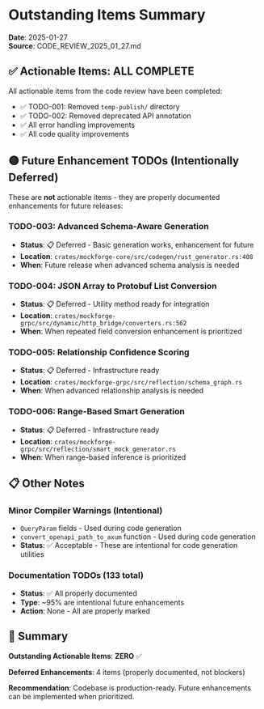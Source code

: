 # Outstanding Items Summary

**Date**: 2025-01-27  
**Source**: CODE_REVIEW_2025_01_27.md

## ✅ Actionable Items: **ALL COMPLETE**

All actionable items from the code review have been completed:
- ✅ TODO-001: Removed `temp-publish/` directory
- ✅ TODO-002: Removed deprecated API annotation
- ✅ All error handling improvements
- ✅ All code quality improvements

## 🟡 Future Enhancement TODOs (Intentionally Deferred)

These are **not** actionable items - they are properly documented enhancements for future releases:

### TODO-003: Advanced Schema-Aware Generation
- **Status**: 📋 Deferred - Basic generation works, enhancement for future
- **Location**: `crates/mockforge-core/src/codegen/rust_generator.rs:408`
- **When**: Future release when advanced schema analysis is needed

### TODO-004: JSON Array to Protobuf List Conversion
- **Status**: 📋 Deferred - Utility method ready for integration
- **Location**: `crates/mockforge-grpc/src/dynamic/http_bridge/converters.rs:562`
- **When**: When repeated field conversion enhancement is prioritized

### TODO-005: Relationship Confidence Scoring
- **Status**: 📋 Deferred - Infrastructure ready
- **Location**: `crates/mockforge-grpc/src/reflection/schema_graph.rs`
- **When**: When advanced relationship analysis is needed

### TODO-006: Range-Based Smart Generation
- **Status**: 📋 Deferred - Infrastructure ready
- **Location**: `crates/mockforge-grpc/src/reflection/smart_mock_generator.rs`
- **When**: When range-based inference is prioritized

## 📋 Other Notes

### Minor Compiler Warnings (Intentional)
- `QueryParam` fields - Used during code generation
- `convert_openapi_path_to_axum` function - Used during code generation
- **Status**: ✅ Acceptable - These are intentional for code generation utilities

### Documentation TODOs (133 total)
- **Status**: ✅ All properly documented
- **Type**: ~95% are intentional future enhancements
- **Action**: None - All are properly marked

## 🎯 Summary

**Outstanding Actionable Items**: **ZERO** ✅

**Deferred Enhancements**: 4 items (properly documented, not blockers)

**Recommendation**: Codebase is production-ready. Future enhancements can be implemented when prioritized.

